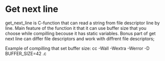 # Get next line
get_next_line is C-function that can read a string from file descriptor line by line.
Main feature of the function it that it can use buffer size that you choose while compilling becouse it has static variables.
Bonus part of get next line can differ file descriptors and work with diffrent file descriptors;

Example of compilling that set buffer size: cc -Wall -Wextra -Werror -D BUFFER_SIZE=42 <files>.c 
